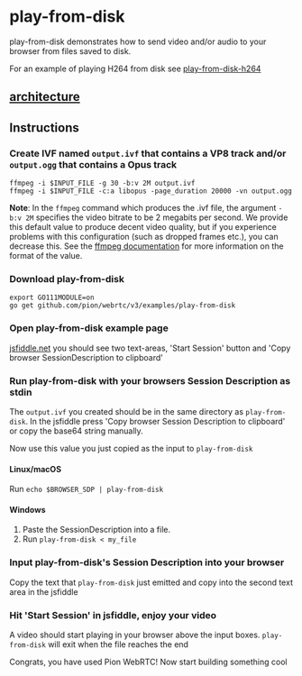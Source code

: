 # play-from-disk

play-from-disk demonstrates how to send video and/or audio to your browser from files saved to disk.

For an example of playing H264 from disk see [play-from-disk-h264](https://github.com/pion/example-webrtc-applications/tree/master/play-from-disk-h264)

## [architecture](https://viewer.diagrams.net/?tags=%7B%7D&highlight=FFFFFF&edit=_blank&layers=1&nav=1&title=drawio#Uhttps%3A%2F%2Fraw.githubusercontent.com%2Fmohammadne%2Fwebrtc-pion%2Fmaster%2Fexamples%2Fplay-from-disk%2Fdrawio)

## Instructions

### Create IVF named `output.ivf` that contains a VP8 track and/or `output.ogg` that contains a Opus track

```
ffmpeg -i $INPUT_FILE -g 30 -b:v 2M output.ivf
ffmpeg -i $INPUT_FILE -c:a libopus -page_duration 20000 -vn output.ogg
```

**Note**: In the `ffmpeg` command which produces the .ivf file, the argument `-b:v 2M` specifies the video bitrate to be 2 megabits per second. We provide this default value to produce decent video quality, but if you experience problems with this configuration (such as dropped frames etc.), you can decrease this. See the [ffmpeg documentation](https://ffmpeg.org/ffmpeg.html#Options) for more information on the format of the value.

### Download play-from-disk

```
export GO111MODULE=on
go get github.com/pion/webrtc/v3/examples/play-from-disk
```

### Open play-from-disk example page

[jsfiddle.net](https://jsfiddle.net/a1cz42op/) you should see two text-areas, 'Start Session' button and 'Copy browser SessionDescription to clipboard'

### Run play-from-disk with your browsers Session Description as stdin

The `output.ivf` you created should be in the same directory as `play-from-disk`. In the jsfiddle press 'Copy browser Session Description to clipboard' or copy the base64 string manually.

Now use this value you just copied as the input to `play-from-disk`

#### Linux/macOS

Run `echo $BROWSER_SDP | play-from-disk`

#### Windows

1. Paste the SessionDescription into a file.
1. Run `play-from-disk < my_file`

### Input play-from-disk's Session Description into your browser

Copy the text that `play-from-disk` just emitted and copy into the second text area in the jsfiddle

### Hit 'Start Session' in jsfiddle, enjoy your video

A video should start playing in your browser above the input boxes. `play-from-disk` will exit when the file reaches the end

Congrats, you have used Pion WebRTC! Now start building something cool

